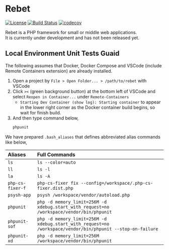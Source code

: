 # Rebet

 [![License](https://img.shields.io/badge/license-MIT-blue.svg)](LICENSE)
 [![Build Status](https://api.travis-ci.com/rebet/rebet.svg?branch=master)](https://travis-ci.com/rebet/rebet)
 [![codecov](https://codecov.io/gh/rebet/rebet/branch/master/graph/badge.svg)](https://codecov.io/gh/rebet/rebet)

Rebet is a PHP framework for small or middle web applications.  
It is currently under development and has not been released yet.

## Local Environment Unit Tests Guaid

The following assumes that Docker, Docker Compose and VSCode (include Remote Containers extension) are already installed.

1. Open a project by `File > Open Folder... > /path/to/rebet` with VSCode
2. Click `><` (green background button) at the bottom left of VSCode and select `Reopen in Container...` under `Remote-Containers` 
    * `Starting Dev Container (show log): Starting container` to appear in the lower right corner as the Docker container build begins, so wait for finish build.
3. And then type command below,
   ```sh
   phpunit
   ```

We have prepared `.bash_aliases` that defines abbreviated alias commands like below,

| Aliases          | Full Commands                                                                                              |
| :--------------- | :--------------------------------------------------------------------------------------------------------- |
| `ls`             | `ls --color=auto`                                                                                          |
| `ll`             | `ls -l`                                                                                                    |
| `la`             | `ls -A`                                                                                                    |
| `php-cs-fixer-f` | `php-cs-fixer fix --config=/workspace/.php-cs-fixer.dist.php`                                              |
| `psysh-app`      | `psysh /workspace/vendor/autoload.php`                                                                     |
| `phpunit`        | `php -d memory_limit=256M -d xdebug.start_with_request=no /workspace/vendor/bin/phpunit`                   |
| `phpunit-sof`    | `php -d memory_limit=256M -d xdebug.start_with_request=no /workspace/vendor/bin/phpunit --stop-on-failure` |
| `phpunit-xd`     | `php -d memory_limit=256M /workspace/vendor/bin/phpunit`                                                   |
